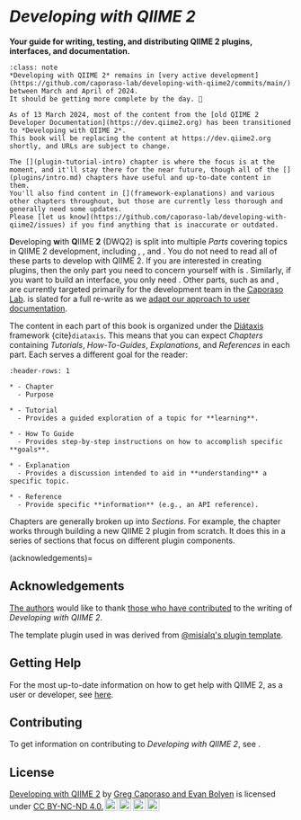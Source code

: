 # *Developing with QIIME 2*

**Your guide for writing, testing, and distributing QIIME 2 plugins, interfaces, and documentation.**

```{admonition} Development status of this content
:class: note
*Developing with QIIME 2* remains in [very active development](https://github.com/caporaso-lab/developing-with-qiime2/commits/main/) between March and April of 2024.
It should be getting more complete by the day. 🚀

As of 13 March 2024, most of the content from the [old QIIME 2 Developer Documentation](https://dev.qiime2.org) has been transitioned to *Developing with QIIME 2*.
This book will be replacing the content at https://dev.qiime2.org shortly, and URLs are subject to change.

The [](plugin-tutorial-intro) chapter is where the focus is at the moment, and it'll stay there for the near future, though all of the [](plugins/intro.md) chapters have useful and up-to-date content in them.
You'll also find content in [](framework-explanations) and various other chapters throughout, but those are currently less thorough and generally need some updates.
Please [let us know](https://github.com/caporaso-lab/developing-with-qiime2/issues) if you find anything that is inaccurate or outdated.
```

**D**eveloping **w**ith **Q**IIME **2** (DWQ2) is split into multiple *Parts* covering topics in QIIME 2 development, including [](plugin-intro), [](interface-intro), and [](documentation-intro).
You do not need to read all of these parts to develop with QIIME 2.
If you are interested in creating plugins, then the only part you need to concern yourself with is [](plugin-intro).
Similarly, if you want to build an interface, you only need [](interface-intro).
Other parts, such as [](framework-intro) and [](ci-intro), are currently targeted primarily for the development team in the [Caporaso Lab](https://cap-lab.bio).
[](documentation-intro) is slated for a full re-write as we [adapt our approach to user documentation](users-docs-refactor).

The content in each part of this book is organized under the [Diátaxis](https://diataxis.fr/) framework {cite}`diataxis`.
This means that you can expect *Chapters* containing *Tutorials*, *How-To-Guides*, *Explanations*, and *References* in each part.
Each serves a different goal for the reader:

```{list-table}
:header-rows: 1

* - Chapter
  - Purpose

* - Tutorial
  - Provides a guided exploration of a topic for **learning**.

* - How To Guide
  - Provides step-by-step instructions on how to accomplish specific **goals**.

* - Explanation
  - Provides a discussion intended to aid in **understanding** a specific topic.

* - Reference
  - Provide specific **information** (e.g., an API reference).
```

Chapters are generally broken up into *Sections*.
For example, the [](plugin-tutorial-intro) chapter works through building a new QIIME 2 plugin from scratch.
It does this in a series of sections that focus on different plugin components.

(acknowledgements)=
## Acknowledgements
[The authors](contributing-to-dwq2) would like to thank [those who have contributed](https://github.com/caporaso-lab/developing-with-qiime2/graphs/contributors) to the writing of *Developing with QIIME 2*.

The template plugin used in [](plugin-tutorial-intro) was derived from [@misialq's plugin template](https://github.com/bokulich-lab/q2-plugin-template).

## Getting Help
For the most up-to-date information on how to get help with QIIME 2, as a user or developer, see [here](https://github.com/qiime2/.github/blob/main/SUPPORT.md).

## Contributing
To get information on contributing to *Developing with QIIME 2*, see [](contributing-to-dwq2).

## License

<p xmlns:cc="http://creativecommons.org/ns#" xmlns:dct="http://purl.org/dc/terms/"><a property="dct:title" rel="cc:attributionURL" href="https://github.com/caporaso-lab/developing-with-qiime2/">Developing with QIIME 2</a> by <a rel="cc:attributionURL dct:creator" property="cc:attributionName" href="https://cap-lab.bio">Greg Caporaso and Evan Bolyen</a> is licensed under <a href="https://creativecommons.org/licenses/by-nc-nd/4.0/?ref=chooser-v1" target="_blank" rel="license noopener noreferrer" style="display:inline-block;">CC BY-NC-ND 4.0.<img style="height:22px!important;margin-left:3px;vertical-align:text-bottom;" src="https://mirrors.creativecommons.org/presskit/icons/cc.svg?ref=chooser-v1" alt=""><img style="height:22px!important;margin-left:3px;vertical-align:text-bottom;" src="https://mirrors.creativecommons.org/presskit/icons/by.svg?ref=chooser-v1" alt=""><img style="height:22px!important;margin-left:3px;vertical-align:text-bottom;" src="https://mirrors.creativecommons.org/presskit/icons/nc.svg?ref=chooser-v1" alt=""><img style="height:22px!important;margin-left:3px;vertical-align:text-bottom;" src="https://mirrors.creativecommons.org/presskit/icons/nd.svg?ref=chooser-v1" alt=""></a></p>